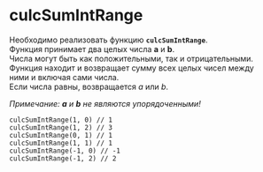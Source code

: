 # culcSumIntRange

Необходимо реализовать функцию __`culcSumIntRange`__.  
Функция принимает два целых числа __a__ и __b__.  
Числа могут быть как положительными, так и отрицательными.  
Функция находит и возвращает сумму всех целых чисел между  
ними и включая сами числа.  
Если числа равны, возвращается _a_ или _b_.  

_Примечание: __a__ и __b__ не являются упорядоченными!_  

```
culcSumIntRange(1, 0) // 1
culcSumIntRange(1, 2) // 3
culcSumIntRange(0, 1) // 1
culcSumIntRange(1, 1) // 1
culcSumIntRange(-1, 0) // -1
culcSumIntRange(-1, 2) // 2
```
